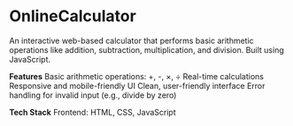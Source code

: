 # OnlineCalculator
An interactive web-based calculator that performs basic arithmetic operations like addition, subtraction, multiplication, and division. Built using JavaScript.

**Features**
Basic arithmetic operations: +, -, ×, ÷
Real-time calculations
Responsive and mobile-friendly UI
Clean, user-friendly interface
Error handling for invalid input (e.g., divide by zero)

**Tech Stack**
Frontend: HTML, CSS, JavaScript
